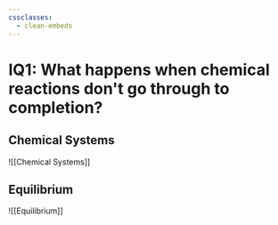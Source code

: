 ```yaml
---
cssclasses:
  - clean-embeds
---
```

# IQ1: What happens when chemical reactions don't go through to completion?
## Chemical Systems
![[Chemical Systems]]
## Equilibrium
![[Equilibrium]]